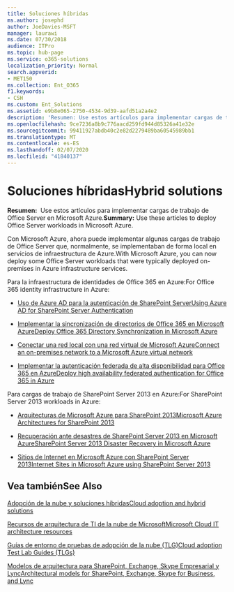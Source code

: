 ```yaml
---
title: Soluciones híbridas
ms.author: josephd
author: JoeDavies-MSFT
manager: laurawi
ms.date: 07/30/2018
audience: ITPro
ms.topic: hub-page
ms.service: o365-solutions
localization_priority: Normal
search.appverid:
- MET150
ms.collection: Ent_O365
f1.keywords:
- CSH
ms.custom: Ent_Solutions
ms.assetid: e9b8e065-2750-4534-9d39-aafd51a2a4e2
description: 'Resumen: Use estos artículos para implementar cargas de trabajo de Office Server en Microsoft Azure.'
ms.openlocfilehash: 9ce7236a8b9c776aacd259fd944d85326a41e32e
ms.sourcegitcommit: 99411927abdb40c2e82d2279489ba60545989bb1
ms.translationtype: MT
ms.contentlocale: es-ES
ms.lasthandoff: 02/07/2020
ms.locfileid: "41840137"
---
```

# <a name="hybrid-solutions"></a><span data-ttu-id="f2140-103">Soluciones híbridas</span><span class="sxs-lookup"><span data-stu-id="f2140-103">Hybrid solutions</span></span>

 <span data-ttu-id="f2140-104">**Resumen:**  Use estos artículos para implementar cargas de trabajo de Office Server en Microsoft Azure.</span><span class="sxs-lookup"><span data-stu-id="f2140-104">**Summary:** Use these articles to deploy Office Server workloads in Microsoft Azure.</span></span>
  
<span data-ttu-id="f2140-105">Con Microsoft Azure, ahora puede implementar algunas cargas de trabajo de Office Server que, normalmente, se implementaban de forma local en servicios de infraestructura de Azure.</span><span class="sxs-lookup"><span data-stu-id="f2140-105">With Microsoft Azure, you can now deploy some Office Server workloads that were typically deployed on-premises in Azure infrastructure services.</span></span>
  
<span data-ttu-id="f2140-106">Para la infraestructura de identidades de Office 365 en Azure:</span><span class="sxs-lookup"><span data-stu-id="f2140-106">For Office 365 identity infrastructure in Azure:</span></span>

- [<span data-ttu-id="f2140-107">Uso de Azure AD para la autenticación de SharePoint Server</span><span class="sxs-lookup"><span data-stu-id="f2140-107">Using Azure AD for SharePoint Server Authentication</span></span>](using-azure-ad-for-sharepoint-server-authentication.md)

- [<span data-ttu-id="f2140-108">Implementar la sincronización de directorios de Office 365 en Microsoft Azure</span><span class="sxs-lookup"><span data-stu-id="f2140-108">Deploy Office 365 Directory Synchronization in Microsoft Azure</span></span>](deploy-office-365-directory-synchronization-dirsync-in-microsoft-azure.md)
  
- [<span data-ttu-id="f2140-109">Conectar una red local con una red virtual de Microsoft Azure</span><span class="sxs-lookup"><span data-stu-id="f2140-109">Connect an on-premises network to a Microsoft Azure virtual network</span></span>](connect-an-on-premises-network-to-a-microsoft-azure-virtual-network.md)
    
- [<span data-ttu-id="f2140-110">Implementar la autenticación federada de alta disponibilidad para Office 365 en Azure</span><span class="sxs-lookup"><span data-stu-id="f2140-110">Deploy high availability federated authentication for Office 365 in Azure</span></span>](deploy-high-availability-federated-authentication-for-office-365-in-azure.md)
    
<span data-ttu-id="f2140-111">Para cargas de trabajo de SharePoint Server 2013 en Azure:</span><span class="sxs-lookup"><span data-stu-id="f2140-111">For SharePoint Server 2013 workloads in Azure:</span></span>
  
- [<span data-ttu-id="f2140-112">Arquitecturas de Microsoft Azure para SharePoint 2013</span><span class="sxs-lookup"><span data-stu-id="f2140-112">Microsoft Azure Architectures for SharePoint 2013</span></span>](microsoft-azure-architectures-for-sharepoint-2013.md)
    
- [<span data-ttu-id="f2140-113">Recuperación ante desastres de SharePoint Server 2013 en Microsoft Azure</span><span class="sxs-lookup"><span data-stu-id="f2140-113">SharePoint Server 2013 Disaster Recovery in Microsoft Azure</span></span>](sharepoint-server-2013-disaster-recovery-in-microsoft-azure.md)
    
- [<span data-ttu-id="f2140-114">Sitios de Internet en Microsoft Azure con SharePoint Server 2013</span><span class="sxs-lookup"><span data-stu-id="f2140-114">Internet Sites in Microsoft Azure using SharePoint Server 2013</span></span>](internet-sites-in-microsoft-azure-using-sharepoint-server-2013.md)
  
  
## <a name="see-also"></a><span data-ttu-id="f2140-115">Vea también</span><span class="sxs-lookup"><span data-stu-id="f2140-115">See Also</span></span>

[<span data-ttu-id="f2140-116">Adopción de la nube y soluciones híbridas</span><span class="sxs-lookup"><span data-stu-id="f2140-116">Cloud adoption and hybrid solutions</span></span>](cloud-adoption-and-hybrid-solutions.md)
  
[<span data-ttu-id="f2140-117">Recursos de arquitectura de TI de la nube de Microsoft</span><span class="sxs-lookup"><span data-stu-id="f2140-117">Microsoft Cloud IT architecture resources</span></span>](microsoft-cloud-it-architecture-resources.md)
  
[<span data-ttu-id="f2140-118">Guías de entorno de pruebas de adopción de la nube (TLG)</span><span class="sxs-lookup"><span data-stu-id="f2140-118">Cloud adoption Test Lab Guides (TLGs)</span></span>](cloud-adoption-test-lab-guides-tlgs.md)
  
[<span data-ttu-id="f2140-119">Modelos de arquitectura para SharePoint, Exchange, Skype Empresarial y Lync</span><span class="sxs-lookup"><span data-stu-id="f2140-119">Architectural models for SharePoint, Exchange, Skype for Business, and Lync</span></span>](architectural-models-for-sharepoint-exchange-skype-for-business-and-lync.md)


